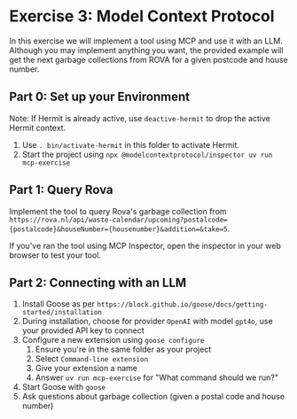 # Exercise 3: Model Context Protocol

In this exercise we will implement a tool using MCP and use it with an LLM. Although you may implement anything you want, the provided example will get the next garbage collections from ROVA for a given postcode and house number.

## Part 0: Set up your Environment
Note: If Hermit is already active, use `deactive-hermit` to drop the active Hermit context. 

1. Use `. bin/activate-hermit` in this folder to activate Hermit.
2. Start the project using `npx @modelcontextprotocol/inspector uv run mcp-exercise`

## Part 1: Query Rova
Implement the tool to query Rova's garbage collection from `https://rova.nl/api/waste-calendar/upcoming?postalcode={postalcode}&houseNumber={housenumber}&addition=&take=5`.

If you've ran the tool using MCP Inspector, open the inspector in your web browser to test your tool.

## Part 2: Connecting with an LLM
1. Install Goose as per `https://block.github.io/goose/docs/getting-started/installation`
2. During installation, choose for provider `OpenAI` with model `gpt4o`, use your provided API key to connect
3. Configure a new extension using `goose configure`
   1. Ensure you're in the same folder as your project
   2. Select `Command-line extension`
   3. Give your extension a name
   4. Answer `uv run mcp-exercise` for "What command should we run?" 
4. Start Goose with `goose`
5. Ask questions about garbage collection (given a postal code and house number)